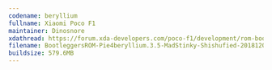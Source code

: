 ```yaml
---
codename: beryllium
fullname: Xiaomi Poco F1
maintainer: Dinosnore
xdathread: https://forum.xda-developers.com/poco-f1/development/rom-bootleggersrom-3-5-beta-beryllium-t3874506
filename: BootleggersROM-Pie4beryllium.3.5-MadStinky-Shishufied-20181202.zip
buildsize: 579.6MB
---
```

